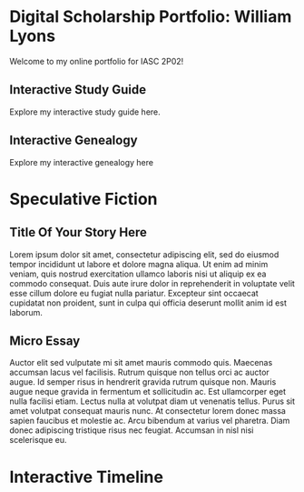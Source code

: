 # Digital Scholarship Portfolio: William Lyons

Welcome to my online portfolio for IASC 2P02!

## Interactive Study Guide

Explore my interactive study guide here.

## Interactive Genealogy

Explore my interactive genealogy here

# Speculative Fiction

## Title Of Your Story Here

Lorem ipsum dolor sit amet, consectetur adipiscing elit, sed do eiusmod tempor incididunt ut labore et dolore magna aliqua. Ut enim ad minim veniam, quis nostrud exercitation
ullamco laboris nisi ut aliquip ex ea commodo consequat. Duis aute irure dolor in reprehenderit in voluptate velit esse cillum dolore eu fugiat nulla pariatur. Excepteur sint
occaecat cupidatat non proident, sunt in culpa qui officia deserunt mollit anim id est laborum.

## Micro Essay
Auctor elit sed vulputate mi sit amet mauris commodo quis. Maecenas accumsan lacus vel facilisis. Rutrum quisque non tellus orci ac auctor augue. Id semper risus in hendrerit
gravida rutrum quisque non. Mauris augue neque gravida in fermentum et sollicitudin ac. Est ullamcorper eget nulla facilisi etiam. Lectus nulla at volutpat diam ut venenatis
tellus. Purus sit amet volutpat consequat mauris nunc. At consectetur lorem donec massa sapien faucibus et molestie ac. Arcu bibendum at varius vel pharetra. Diam donec adipiscing
tristique risus nec feugiat. Accumsan in nisl nisi scelerisque eu.

# Interactive Timeline
